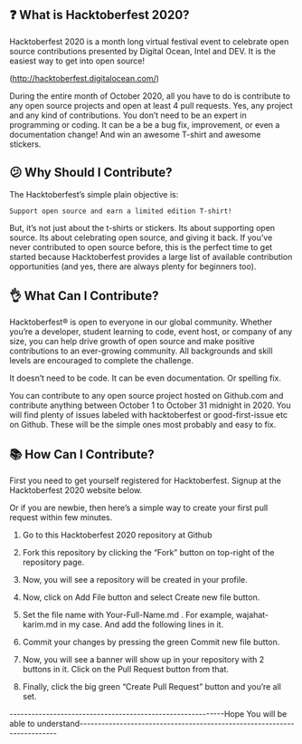 ## ❓ What is Hacktoberfest 2020?

Hacktoberfest 2020 is a month long virtual festival event to celebrate open source contributions presented by Digital Ocean, Intel and DEV. It is the easiest way to get into open source!

(http://hacktoberfest.digitalocean.com/) 

During the entire month of October 2020, all you have to do is contribute to any open source projects and open at least 4 pull requests. Yes, any project and any kind of contributions. You don’t need to be an expert in programming or coding. It can be a be a bug fix, improvement, or even a documentation change! And win an awesome T-shirt and awesome stickers.

## 😕 Why Should I Contribute?
The Hacktoberfest’s simple plain objective is:

    Support open source and earn a limited edition T-shirt!

But, it’s not just about the t-shirts or stickers. Its about supporting open source. Its about celebrating open source, and giving it back. If you’ve never contributed to open source before, this is the perfect time to get started because Hacktoberfest provides a large list of available contribution opportunities (and yes, there are always plenty for beginners too).

## 👌 What Can I Contribute?
Hacktoberfest® is open to everyone in our global community. Whether you’re a developer, student learning to code, event host, or company of any size, you can help drive growth of open source and make positive contributions to an ever-growing community. All backgrounds and skill levels are encouraged to complete the challenge.

It doesn’t need to be code. It can be even documentation. Or spelling fix.

You can contribute to any open source project hosted on Github.com and contribute anything between October 1 to October 31 midnight in 2020. You will find plenty of issues labeled with hacktoberfest or good-first-issue etc on Github. These will be the simple ones most probably and easy to fix.

## 📚 How Can I Contribute?
First you need to get yourself registered for Hacktoberfest. Signup at the Hacktoberfest 2020 website below.

Or if you are newbie, then here’s a simple way to create your first pull request within few minutes.

1. Go to this Hacktoberfest 2020 repository at Github
    
2. Fork this repository by clicking the “Fork” button on top-right of the repository page.

3. Now, you will see a repository will be created in your profile.

4. Now, click on Add File button and select Create new file button.

5. Set the file name with Your-Full-Name.md . For example, wajahat-karim.md in my case. And add the following lines in it.

6. Commit your changes by pressing the green Commit new file button.

7. Now, you will see a banner will show up in your repository with 2 buttons in it. Click on the Pull Request button from that.

8. Finally, click the big green “Create Pull Request” button and you’re all set.

-----------------------------------------------------------Hope You will be able to understand------------------------------------------------------------------------
